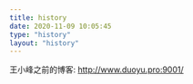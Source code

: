 ```yaml
---
title: history
date: 2020-11-09 10:05:45
type: "history"
layout: "history"
---
```



王小峰之前的博客: <http://www.duoyu.pro:9001/>